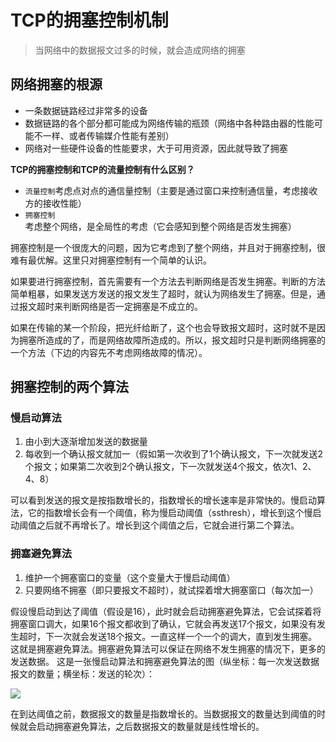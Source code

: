# TCP的拥塞控制机制

> 当网络中的数据报文过多的时候，就会造成网络的拥塞

## 网络拥塞的根源

- 一条数据链路经过非常多的设备
- 数据链路的各个部分都可能成为网络传输的瓶颈（网络中各种路由器的性能可能不一样、或者传输媒介性能有差别）
- 网络对一些硬件设备的性能要求，大于可用资源，因此就导致了拥塞

**TCP的拥塞控制和TCP的流量控制有什么区别？**

- `流量控制`考虑点对点的通信量控制（主要是通过窗口来控制通信量，考虑接收方的接收性能）
- `拥塞控制`考虑整个网络，是全局性的考虑（它会感知到整个网络是否发生拥塞）

拥塞控制是一个很庞大的问题，因为它考虑到了整个网络，并且对于拥塞控制，很难有最优解。这里只对拥塞控制有一个简单的认识。

如果要进行拥塞控制，首先需要有一个方法去判断网络是否发生拥塞。判断的方法简单粗暴，如果发送方发送的报文发生了超时，就认为网络发生了拥塞。但是，通过报文超时来判断网络是否一定拥塞是不成立的。

如果在传输的某一个阶段，把光纤给断了，这个也会导致报文超时，这时就不是因为拥塞所造成的了，而是网络故障所造成的。所以，报文超时只是判断网络拥塞的一个方法（下边的内容先不考虑网络故障的情况）。

## 拥塞控制的两个算法

### 慢启动算法

1. 由小到大逐渐增加发送的数据量
2. 每收到一个确认报文就加一（假如第一次收到了1个确认报文，下一次就发送2个报文；如果第二次收到2个确认报文，下一次就发送4个报文，依次1、2、4、8）

可以看到发送的报文是按指数增长的，指数增长的增长速率是非常快的。慢启动算法，它的指数增长会有一个阈值，称为慢启动阈值（ssthresh），增长到这个慢启动阈值之后就不再增长了。增长到这个阈值之后，它就会进行第二个算法。

### 拥塞避免算法

1. 维护一个拥塞窗口的变量（这个变量大于慢启动阈值）
2. 只要网络不拥塞（即只要报文不超时），就试探着增大拥塞窗口（每次加一）

假设慢启动到达了阈值（假设是16），此时就会启动拥塞避免算法，它会试探着将拥塞窗口调大，如果16个报文都收到了确认，它就会再发送17个报文，如果没有发生超时，下一次就会发送18个报文。一直这样一个一个的调大，直到发生拥塞。这就是拥塞避免算法。拥塞避免算法可以保证在网络不发生拥塞的情况下，更多的发送数据。
这是一张慢启动算法和拥塞避免算法的图（纵坐标：每一次发送数据报文的数量；横坐标：发送的轮次）：

![](https://p3-juejin.byteimg.com/tos-cn-i-k3u1fbpfcp/7aa25416aac344b38e65a7878a13df80~tplv-k3u1fbpfcp-zoom-in-crop-mark:1304:0:0:0.awebp)

在到达阈值之前，数据报文的数量是指数增长的。当数据报文的数量达到阈值的时候就会启动拥塞避免算法，之后数据报文的数量就是线性增长的。
